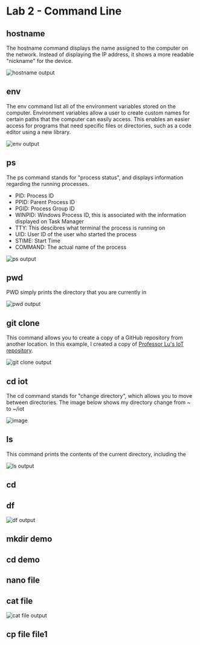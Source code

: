 # Lab 2 - Command Line

## hostname
The hostname command displays the name assigned to the computer on the network. Instead of displaying the IP address, it shows a more readable "nickname" for the device.

![hostname output](https://github.com/user-attachments/assets/8c4c0b77-6a78-4f40-970f-001e94b8182f)

## env
The env command list all of the environment variables stored on the computer. Environment variables allow a user to create custom names for certain paths that the computer can easily access. This enables an easier access for programs that need specific files or directories, such as a code editor using a new library.

![env output](https://github.com/user-attachments/assets/fd138fb9-9a29-4231-ae46-6c9bc8c54671)

## ps
The ps command stands for "process status", and displays information regarding the running processes.
- PID: Process ID
- PPID: Parent Process ID
- PGID: Process Group ID
- WINPID: Windows Process ID, this is associated with the information displayed on Task Manager
- TTY: This descibres what terminal the process is running on
- UID: User ID of the user who started the process
- STIME: Start Time
- COMMAND: The actual name of the process
  
![ps output](https://github.com/user-attachments/assets/75b02310-44a1-4505-a0a4-e84dc10aaf26)

## pwd
PWD simply prints the directory that you are currently in

![pwd output](https://github.com/user-attachments/assets/899a2606-b2e0-47e5-947e-8d9b18795b65)


## git clone
This command allows you to create a copy of a GitHub repository from another location. In this example, I created a copy of [Professor Lu's IoT repository](https://github.com/kevinwlu/iot.git).

![git clone output](https://github.com/user-attachments/assets/fe202e3e-b18b-431d-9d7c-590326f213f1)

## cd iot
The cd command stands for "change directory", which allows you to move between directories. The image below shows my directory change from ~ to ~/iot

![image](https://github.com/user-attachments/assets/9b764752-da9a-43a2-b162-e3d5f5531ee1)

## ls
This command prints the contents of the current directory, including the 

![ls output](https://github.com/user-attachments/assets/82cf5275-60a5-454f-bfea-c13c8a50e3ca)

## cd

## df
![df output](https://github.com/user-attachments/assets/9bc35a0a-034c-42cf-a68e-5f310c1cd22f)

## mkdir demo

## cd demo

## nano file

## cat file
![cat file output](https://github.com/user-attachments/assets/f95b0bc6-dea7-411d-b17a-169c098f9b38)

## cp file file1

